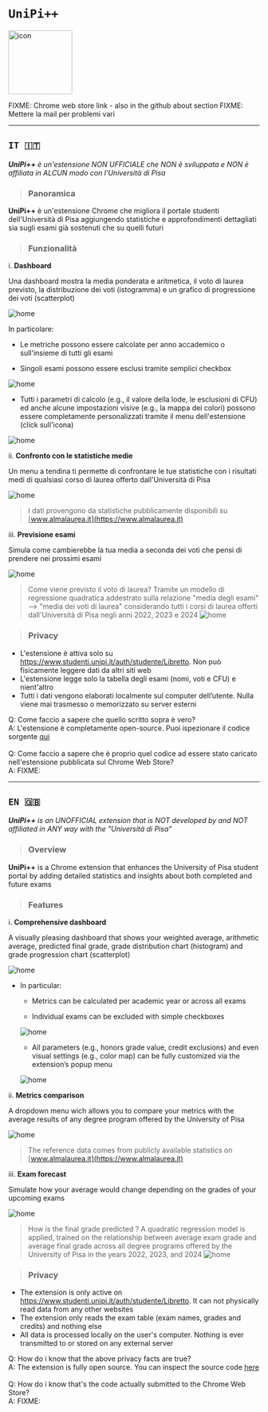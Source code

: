 
# `UniPi++`
<img src="src/images/icon_128.png" alt="icon" width=128 height=128>

FIXME: Chrome web store link - also in the github about section
FIXME: Mettere la mail per problemi vari

---

## `IT 🇮🇹`

_**UniPi++** è un'estensione NON UFFICIALE che NON è sviluppata e NON è affiliata in ALCUN modo con l'Università di Pisa_

> ### Panoramica

**UniPi++** è un'estensione Chrome che migliora il portale studenti dell'Università di Pisa aggiungendo statistiche e approfondimenti dettagliati sia sugli esami già sostenuti che su quelli futuri

> ### Funzionalità

i. **Dashboard**

Una dashboard mostra la media ponderata e aritmetica, il voto di laurea previsto, la distribuzione dei voti (istogramma) e un grafico di progressione dei voti (scatterplot) 

![home](screenshots/home.png)

In particolare:

- Le metriche possono essere calcolate per anno accademico o sull'insieme di tutti gli esami

- Singoli esami possono essere esclusi tramite semplici checkbox

![home](screenshots/checkbox.png)

- Tutti i parametri di calcolo (e.g., il valore della lode, le esclusioni di CFU) ed anche alcune impostazioni visive (e.g., la mappa dei colori) possono essere completamente personalizzati tramite il menu dell'estensione (click sull'icona)

![home](screenshots/popup.png)

ii. **Confronto con le statistiche medie**

Un menu a tendina ti permette di confrontare le tue statistiche con i risultati medi di qualsiasi corso di laurea offerto dall'Università di Pisa

![home](screenshots/almalaurea.png)

> I dati provengono da statistiche pubblicamente disponibili su [www.almalaurea.it](https://www.almalaurea.it)

iii. **Previsione esami**

Simula come cambierebbe la tua media a seconda dei voti che pensi di prendere nei prossimi esami

![home](screenshots/forecast.png)

> Come viene previsto il voto di laurea? Tramite un modello di regressione quadratica addestrato sulla relazione "media degli esami" --> "media dei voti di laurea" considerando tutti i corsi di laurea offerti dall'Università di Pisa negli anni 2022, 2023 e 2024 ![home](screenshots/predictor.png)

> ### Privacy

- L'estensione è attiva solo su https://www.studenti.unipi.it/auth/studente/Libretto. Non può fisicamente leggere dati da altri siti web
- L'estensione legge solo la tabella degli esami (nomi, voti e CFU) e nient'altro
- Tutti i dati vengono elaborati localmente sul computer dell’utente. Nulla viene mai trasmesso o memorizzato su server esterni

<div>
Q: Come faccio a sapere che quello scritto sopra è vero?
<br>
A: L'estensione è completamente open-source. Puoi ispezionare il codice sorgente <a href="src/">qui</a>
<br><br>
Q: Come faccio a sapere che è proprio quel codice ad essere stato caricato nell'estensione pubblicata sul Chrome Web Store?
<br>
A: FIXME:
</div>

---

## `EN 🇬🇧`

_**UniPi++** is an UNOFFICIAL extension that is NOT developed by and NOT affiliated in ANY way with the "Università di Pisa"_

> ### Overview

**UniPi++** is a Chrome extension that enhances the University of Pisa student portal by adding detailed statistics and insights about both completed and future exams

> ### Features

i. **Comprehensive dashboard**

A visually pleasing dashboard that shows your weighted average, arithmetic average, predicted final grade, grade distribution chart (histogram) and grade progression chart (scatterplot)

![home](screenshots/home.png)

- In particular:
    
    - Metrics can be calculated per academic year or across all exams
    
    - Individual exams can be excluded with simple checkboxes
    
    ![home](screenshots/checkbox.png)
    
    - All parameters (e.g., honors grade value, credit exclusions) and even visual settings (e.g., color map) can be fully customized via the extension’s popup menu
    
    ![home](screenshots/popup.png)

ii. **Metrics comparison**

A dropdown menu wich allows you to compare your metrics with the average results of any degree program offered by the University of Pisa

![home](screenshots/almalaurea.png)

> The reference data comes from publicly available statistics on [www.almalaurea.it](https://www.almalaurea.it)

iii. **Exam forecast**

Simulate how your average would change depending on the grades of your upcoming exams

![home](screenshots/forecast.png)

> How is the final grade predicted ? A quadratic regression model is applied, trained on the relationship between average exam grade and average final grade across all degree programs offered by the University of Pisa in the years 2022, 2023, and 2024 ![home](screenshots/predictor.png)

> ### Privacy

- The extension is only active on https://www.studenti.unipi.it/auth/studente/Libretto. It can not physically read data from any other websites
- The extension only reads the exam table (exam names, grades and credits) and nothing else
- All data is processed locally on the user's computer. Nothing is ever transmitted to or stored on any external server

<div>
Q: How do i know that the above privacy facts are true?
<br>
A: The extension is fully open source. You can inspect the source code <a href="src/">here</a>
<br><br>
Q: How do i know that's the code actually submitted to the Chrome Web Store?
<br>
A: FIXME:
</div>

